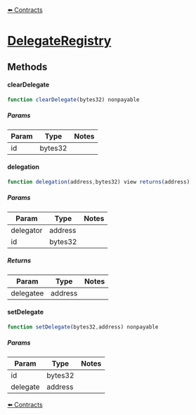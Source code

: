 [⬅️ Contracts](contracts.md)

# [DelegateRegistry](https://github.com/fei-protocol/fei-protocol-core/blob/develop/contracts/pcv/snapshot/SnapshotDelegatorPCVDeposit.sol)

## Methods

#### clearDelegate

```javascript
function clearDelegate(bytes32) nonpayable
```

##### Params

| Param | Type | Notes |
| ----- | ---- | ----- |
| id | bytes32 |  |

#### delegation

```javascript
function delegation(address,bytes32) view returns(address)
```

##### Params

| Param | Type | Notes |
| ----- | ---- | ----- |
| delegator | address |  |
| id | bytes32 |  |

##### Returns

| Param | Type | Notes |
| ----- | ---- | ----- |
| delegatee | address |  |

#### setDelegate

```javascript
function setDelegate(bytes32,address) nonpayable
```

##### Params

| Param | Type | Notes |
| ----- | ---- | ----- |
| id | bytes32 |  |
| delegate | address |  |

[⬅️ Contracts](contracts.md)
